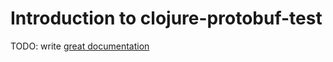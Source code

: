 # Introduction to clojure-protobuf-test

TODO: write [great documentation](http://jacobian.org/writing/what-to-write/)

